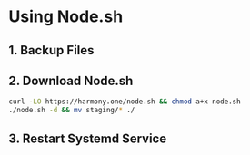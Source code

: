 # Using Node.sh

## 1. Backup Files

## 2. Download Node.sh

```bash
curl -LO https://harmony.one/node.sh && chmod a+x node.sh
./node.sh -d && mv staging/* ./
```

## 3. Restart Systemd Service


